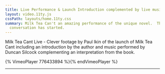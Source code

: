```yaml
---
title: Live Performance & Launch Introduction complemented by live music.
layout: video.11ty.js
cssPath: layouts/home.11ty.css
summary: M﻿ilk Tea Can't an amazing performance of the unique novel.  The
  conversation has started.
---
```

M﻿ilk Tea Cant Live - Clever footage by Paul Ikin of the launch of Milk Tea Cant including an introduction by the author and music performed by Duncan Silcock complementing an interpretation from the book.

{% VimeoPlayer 776433894 %}{% endVimeoPlayer %}


---

